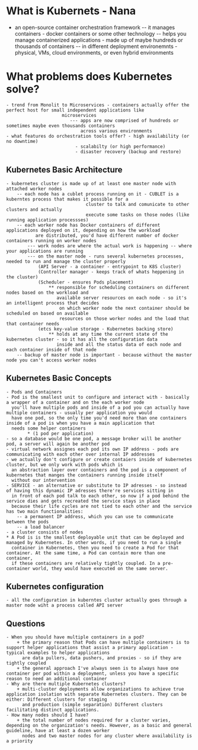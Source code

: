 # What is Kubernets - Nana

- an open-source container orchestration framework
	-- it manages containers - docker containers or some other technology
	-- helps you manage containerized applications - made up of maybe hundreds or thousands of containers
	-- in different deployment environemnts - physical, VMs, cloud environments, or even hybrid environments
# What problems does Kubernetes solve?
	- trend from Monolit to Microservices - containers actually offer the perfect host for small independent applications like
						 microservices
							--- apps are now comprised of hundreds or sometimes maybe even thousands containers
							    across various environments
	- what features do orchestration tools offer? - high availability (or no downtime)
						      - scalabilty (or high performance)
						      - disaster recovery (backup and restore)
## Kubernetes Basic Architecture
	- kubernetes cluster is made up of at least one master node with attached worker nodes
		-- each node has a cublet process running on it - CUBLET is a kuberntes process that makes it possible for a
								  cluster to talk and comunicate to other clusters and actually
								  execute some tasks on those nodes (like running application processses)
		-- each worker node has Docker containers of different applications deployed on it, depending on how the workload
	           are distributed, you'd have different number of docker containers running on worker nodes
			--- work nodes are where the actual work is happening -- where your applications are running
			--- on the master node - runs several kubernetes processes, needed to run and manage the cluster properly
				(API Server - a container - entrypoint to K8S cluster)
				(Controller manager - keeps track of whats heppening in the cluster)
				(Scheduler - ensures Pods placement)
					** responsible for scheduling containers on different nodes based on the workload and 
					   available server resources on each node - so it's an intelligent process that decides
						on which worker node the next container should be scheduled on based on available 
						resources on those worker nodes and the load that that container needs
				(etcs key-value storage - Kubernetes backing store)
					** holds at any time the current state of the kubernetes cluster - so it has all the configuration data
					   inside and all the status data of each node and each container inside of that node
		-- backup of master node is important - because without the master node you can't access worker nodes
			
## Kubernetes Basic Concepts
	- Pods and Containers
	- Pod is the smallest unit to configure and interact with - basically a wrapper of a container and on the each worker node
	  you'll have multiple pods and inside of a pod you can actually have multiple containers - usually per application you would
	  have one pod, so the only time you'd need more than one containers inside of a pod is when you have a main application that
	  needs some helper containers 
			* (1 pod per application)
	- so a database would be one pod, a message broker will be another pod, a server will again be another pod
	- virtual network assignes each pod its own IP address - pods are communicating with each other over internal IP addresses
	- we actually don't configure or create contaiers inside of kubernetes cluster, but we only work with pods which is
	  an abstraction layer over containers and the pod is a component of kubernetes that manges the containers running inside itself
	  without our intervention 
	- SERVICE - an alternative or substitute to IP adresses - so instead of having this dynamic IP adresses there're services sitting in 
	  in front of each pod talk to each other, so now if a pod behind the service dies and gets recreated the service stays in place 
	  because their life cycles are not tied to each other and the service has two main functionalities:
		-- a permanent IP address, which you can use to communicate between the pods 
		-- a load balancer 
	- a cluster consists of nodes
	* A Pod is is the smallest deployable unit that can be deployed and managed by Kubernetes. In other words, if you need to run a single 
	  container in Kubernetes, then you need to create a Pod for that container. At the same time, a Pod can contain more than one container, 
	  if these containers are relatively tightly coupled. In a pre-container world, they would have executed on the same server.

## Kubernetes configuration 
	- all the configuration in kuberntes cluster actually goes through a master node wiht a process called API server 

## Questions
	- When you should have multiple containers in a pod?
		+ the primary reason that Pods can have multiple containers is to support helper applications that assist a primary application - typical examples to helper applications
	 	  are data pullers, data pushers, and proxies - so if they are tightly coupled 
		+ the general approach I've always seen is to always have one container per pod within a deployment, unless you have a specific reason to need an additional container
	- Why are there multiple Kubernetes clusters?
		+ multi-cluster deployments allow organizations to achieve true application isolation with separate Kubernetes clusters. They can be either: Different clusters for staging 
		  and production (simple separation) Different clusters facilitating distinct applications.
	- How many nodes should I have?
		+ the total number of nodes required for a cluster varies, depending on the organization's needs. However, as a basic and general guideline, have at least a dozen worker 
		  nodes and two master nodes for any cluster where availability is a priority
